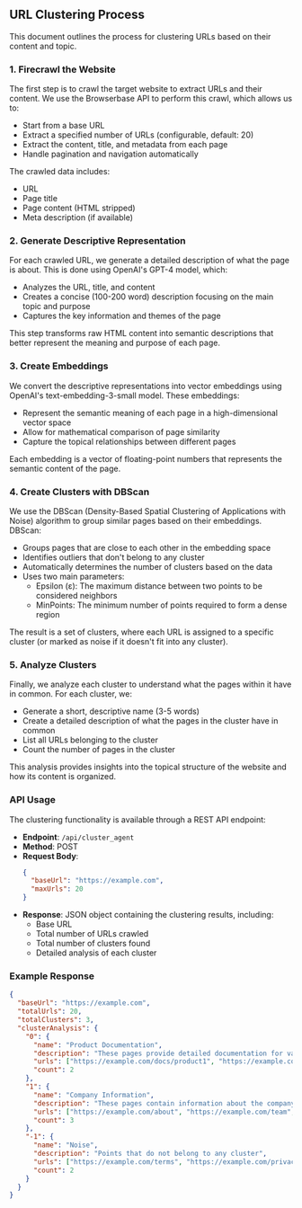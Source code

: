 ## URL Clustering Process

This document outlines the process for clustering URLs based on their content and topic.

### 1. Firecrawl the Website

The first step is to crawl the target website to extract URLs and their content. We use the Browserbase API to perform this crawl, which allows us to:

- Start from a base URL
- Extract a specified number of URLs (configurable, default: 20)
- Extract the content, title, and metadata from each page
- Handle pagination and navigation automatically

The crawled data includes:
- URL
- Page title
- Page content (HTML stripped)
- Meta description (if available)

### 2. Generate Descriptive Representation

For each crawled URL, we generate a detailed description of what the page is about. This is done using OpenAI's GPT-4 model, which:

- Analyzes the URL, title, and content
- Creates a concise (100-200 word) description focusing on the main topic and purpose
- Captures the key information and themes of the page

This step transforms raw HTML content into semantic descriptions that better represent the meaning and purpose of each page.

### 3. Create Embeddings

We convert the descriptive representations into vector embeddings using OpenAI's text-embedding-3-small model. These embeddings:

- Represent the semantic meaning of each page in a high-dimensional vector space
- Allow for mathematical comparison of page similarity
- Capture the topical relationships between different pages

Each embedding is a vector of floating-point numbers that represents the semantic content of the page.

### 4. Create Clusters with DBScan

We use the DBScan (Density-Based Spatial Clustering of Applications with Noise) algorithm to group similar pages based on their embeddings. DBScan:

- Groups pages that are close to each other in the embedding space
- Identifies outliers that don't belong to any cluster
- Automatically determines the number of clusters based on the data
- Uses two main parameters:
  - Epsilon (ε): The maximum distance between two points to be considered neighbors
  - MinPoints: The minimum number of points required to form a dense region

The result is a set of clusters, where each URL is assigned to a specific cluster (or marked as noise if it doesn't fit into any cluster).

### 5. Analyze Clusters

Finally, we analyze each cluster to understand what the pages within it have in common. For each cluster, we:

- Generate a short, descriptive name (3-5 words)
- Create a detailed description of what the pages in the cluster have in common
- List all URLs belonging to the cluster
- Count the number of pages in the cluster

This analysis provides insights into the topical structure of the website and how its content is organized.

### API Usage

The clustering functionality is available through a REST API endpoint:

- **Endpoint**: `/api/cluster_agent`
- **Method**: POST
- **Request Body**:
  ```json
  {
    "baseUrl": "https://example.com",
    "maxUrls": 20
  }
  ```
- **Response**: JSON object containing the clustering results, including:
  - Base URL
  - Total number of URLs crawled
  - Total number of clusters found
  - Detailed analysis of each cluster

### Example Response

```json
{
  "baseUrl": "https://example.com",
  "totalUrls": 20,
  "totalClusters": 3,
  "clusterAnalysis": {
    "0": {
      "name": "Product Documentation",
      "description": "These pages provide detailed documentation for various products, including installation guides, API references, and usage examples.",
      "urls": ["https://example.com/docs/product1", "https://example.com/docs/product2"],
      "count": 2
    },
    "1": {
      "name": "Company Information",
      "description": "These pages contain information about the company, including its history, mission, team members, and contact details.",
      "urls": ["https://example.com/about", "https://example.com/team", "https://example.com/contact"],
      "count": 3
    },
    "-1": {
      "name": "Noise",
      "description": "Points that do not belong to any cluster",
      "urls": ["https://example.com/terms", "https://example.com/privacy"],
      "count": 2
    }
  }
}
